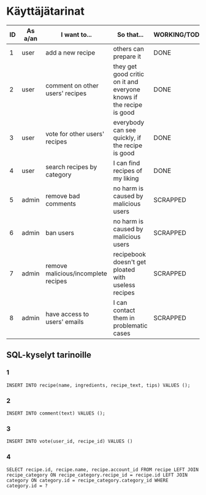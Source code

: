 # Käyttäjätarinat

| ID  | As a/an | I want to...                        | So that...                                                          | WORKING/TODO |
| --- | ------- | ----------------------------------- | ------------------------------------------------------------------- | ------------ |
| 1   | user    | add a new recipe                    | others can prepare it                                               | DONE         |
| 2   | user    | comment on other users' recipes     | they get good critic on it and everyone knows if the recipe is good | DONE         |
| 3   | user    | vote for other users' recipes       | everybody can see quickly, if the recipe is good                    | DONE         |
| 4   | user    | search recipes by category          | I can find recipes of my liking                                     | DONE         |
| 5   | admin   | remove bad comments                 | no harm is caused by malicious users                                | SCRAPPED     |
| 6   | admin   | ban users                           | no harm is caused by malicious users                                | SCRAPPED     |
| 7   | admin   | remove malicious/incomplete recipes | recipebook doesn't get ploated with useless recipes                 | SCRAPPED     |
| 8   | admin   | have access to users' emails        | I can contact them in problematic cases                             | SCRAPPED     |

## SQL-kyselyt tarinoille

### 1

`INSERT INTO recipe(name, ingredients, recipe_text, tips) VALUES ();`

### 2

`INSERT INTO comment(text) VALUES ();`

### 3

`INSERT INTO vote(user_id, recipe_id) VALUES ()`

### 4

`SELECT recipe.id, recipe.name, recipe.account_id FROM recipe LEFT JOIN recipe_category ON recipe_category.recipe_id = recipe.id LEFT JOIN category ON category.id = recipe_category.category_id WHERE category.id = ?`
